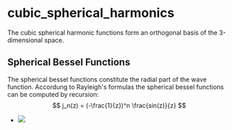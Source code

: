 # cubic_spherical_harmonics
The cubic spherical harmonic functions form an orthogonal basis of the 3-dimensional space.


## Spherical Bessel Functions
The spherical bessel functions constitute the radial part of the wave function.
Accordung to Rayleigh's formulas the spherical bessel functions can be computed by recursion:
$$ j_n(z) = (-\frac{1}{z})^n  \frac{sin(z)}{z} $$
- <img src="https://latex.codecogs.com/gif.latex?j_n(z)=(-\frac{1}{z})^n\frac{sin(z)}{z}" /> 
